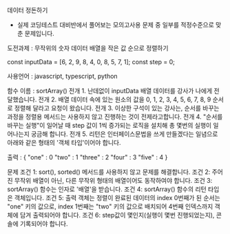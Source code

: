 데이터 정돈하기
- 실제 코딩테스트 대비반에서 풀어보는 모의고사용 문제 중 일부를 적정수준으로 맞춘 문제입니다.

도전과제 : 무작위의 숫자 데이터 배열을 작은 값 순으로 정렬하기

const inputData = [6, 2, 9, 8, 4, 0, 8, 5,  7, 1]; 
const step = 0;

사용언어 : javascript, typescript, python

함수 이름 : sortArray()
전개 1. 난데없이 inputData 배열 데이터를 강사가 나에게 전달했습니다.
전개 2. 배열 데이터 속에 있는 원소의 값을 0, 1, 2, 3, 4, 5, 6, 7, 8, 9 순서로 정렬해 달라고 요청이 왔습니다.
전개 3. 이상한 구석이 있는 강사는, 순서를 바꾸는 과정을 정렬용 메서드는 사용하지 않고 진행하는 것이 전제라고합니다.
전개 4. "순서를 바꾸는 실행"이 일어날 때 step 값이 1씩 증가되는 로직을 설치해 총 몇번의 실행이 일어나는지 궁금해 합니다.
전개 5. 리턴은 인터페이스문법을 쓰게 만들겠다는 일념으로 아래와 같은 형태의 '객체 타입'이어야 합니다.

출력 : 
 {
 "one" : 0
 "two" : 1
 "three" : 2
 "four" : 3
 "five" : 4
}

문제 
조건 1: sort(), sorted() 메서드를 사용하지 않고 문제를 해결합니다.
조건 2: 주어진 무작위 배열이 아닌, 다른 무작위 형태의 배열이어도 동작하여야 합니다.
조건 3: sortArray() 함수는 인자로 '배열'을 받습니다.
조건 4: sortArray() 함수의 리턴 타입은 객체입니다.
조건 5: 출력 객체는 정렬이 완료된 데이터의 index 0번째가 된 순서는 "one" 키의 값으로, index 1번째는 "two" 키의 값으로 배치되어 4번째 인덱스까지 객체에 담겨 출력되어야 합니다.
조건 6: step값이 몇인지(실행이 몇번 진행되었는지), 콘솔에 기록되어야 합니다.